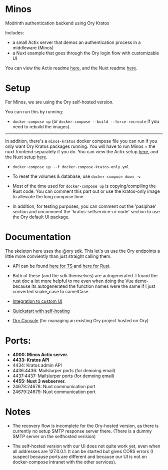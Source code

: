 # Minos
Modrinth authentication backend using Ory Kratos

Includes:
- a small Actix server that demos an authentication process in a middleware (Minos)
- a Nuxt example that goes through the Ory login flow with customizable UI

You can view the Actix readme [here](minos/README.md), and the Nuxt readme [here](nuxt-3-example/README.md).

# Setup



For Minos, we are using the Ory self-hosted version.

You can run this by running:

- `docker-compose up` (or `docker-compose --build --force-recreate` if you need to rebuild the images).

--- 

In addition, there's a `minos-kratos` docker compose file you can run if you only want Ory Kratos packages running. You will have to run Minos + the nuxt frontend separately if you do. You can view the Actix setup [here](minos/README.md), and the Nuxt setup [here](nuxt-3-example/README.md).

- `docker-compose up --f docker-compose-kratos-only.yml`

- To reset the volumes & database, use `docker-compose down -v`

- Most of the time used for `docker-compose up` is copying/compiling the Rust code. You can comment this part out or use the kratos-only image to alleviate the long compose time.

- In addition, for testing purposes, you can comment out the 'pasiphae' section and uncomment the 'kratos-selfservice-ui-node' section to use the Ory default UI package.


# Documentation

The skeleton here uses the @ory sdk. This let's us use the Ory endpoints a little more conviently than just straight calling them.
- API can be found [here for TS](https://github.com/ory/sdk/tree/master/clients/client/typescript) and [here for Rust](https://github.com/ory/sdk/blob/master/clients/client/rust/docs/FrontendApi.md#update_settings_flow).
- Both of these (and the sdk themselves) are autogenerated. I found the rust doc a lot more helpful to me even when doing the Vue demo- because its autogenerated the function names were the same if I just converted snake_case to camelCase.

- [Integration to custom UI](https://www.ory.sh/docs/kratos/bring-your-own-ui/custom-ui-basic-integration)

- [Quickstart with self-hosting](https://www.ory.sh/docs/kratos/quickstart)

- [Ory Console](https://console.ory.sh/) (for managing an existing Ory project hosted on Ory)



# Ports:

- **4000: Minos Actix server.**
- **4433: Kratos API**
- 4434: Kratos admin API
- 4436:4436: Mailslurper ports (for demoing email)
- 4437:4437: Mailslurper ports (for demoing email)
- **4455: Nuxt 3 webserver.**
- 24678:24678: Nuxt communication port
- 24679:24679: Nuxt communication port


# Notes

- The recovery flow is incomplete for the Ory-hosted version, as there is currently no setup SMTP response server there. (There is a dummy SMTP server on the selfhosted verision)

- The self-hosted version with our UI does not quite work yet, even when all addresses are 127.0.0.1. It can be started but gives CORS errors (I suspect because ports are different and because our UI is not on docker-compose intranet with the other services).